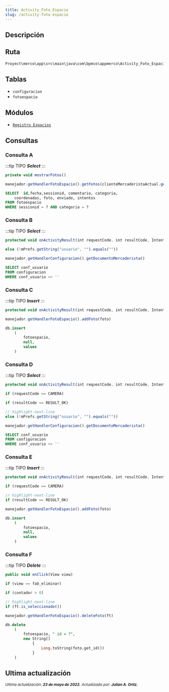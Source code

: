 ```yaml
---
title: Activity_Foto_Espacio
slug: /activity-foto-espacio
---
```


## Descripción

## Ruta

```js
Proyect\merco\app\src\main\java\com\bpmco\appmerco\Activity_Foto_Espacio.java
```

## Tablas

- ```configuracion```
- ```fotoespacio```

## Módulos

- [```Registro Espacios```](./../modules/modulo-5.md)

## Consultas

### Consulta A

:::tip TIPO
***Select***
:::

```js title="Método desde donde se invoca"
private void mostrarFotos()
```

```js title="Método"
manejador.getHandlerFotoEspacio().getFotos(clienteMercaderistaActual.getClme_id(), categoriaEspacioActual.getCcat_codigo())
```

```sql title="Query"
SELECT  id,fecha,sessionid, comentario, categoria,
    coordenadas, foto, enviado, intentos 
FROM fotoespacio 
WHERE sessionid = ? AND categoria = ?
```

### Consulta B

:::tip TIPO
***Select***
:::

```js title="Método desde donde se invoca"
protected void onActivityResult(int requestCode, int resultCode, Intent data)
```

```js title="Condiciones"
else (!mPrefs.getString("usuario", "").equals(""))
```

```js title="Método"
manejador.getHandlerConfiguracion().getDocumentoMercaderista()
```

```sql title="Query"
SELECT conf_usuario 
FROM configuracion 
WHERE conf_usuario <> ''
```

### Consulta C

:::tip TIPO
***Insert***
:::

```js title="Método desde donde se invoca"
protected void onActivityResult(int requestCode, int resultCode, Intent data)
```

```js title="Método"
manejador.getHandlerFotoEspacio().addFoto(foto)
```

```sql title="Query"
db.insert
    (
        fotoespacio, 
        null, 
        values
    )
```

### Consulta D

:::tip TIPO
***Select***
:::

```js title="Método desde donde se invoca"
protected void onActivityResult(int requestCode, int resultCode, Intent data)
```

```js title="Condiciones"
if (requestCode == CAMERA)

if (resultCode == RESULT_OK)

// highlight-next-line
else (!mPrefs.getString("usuario", "").equals(""))
```

```js title="Método"
manejador.getHandlerConfiguracion().getDocumentoMercaderista()
```

```sql title="Query"
SELECT conf_usuario 
FROM configuracion 
WHERE conf_usuario <> ''
```

### Consulta E

:::tip TIPO
***Insert***
:::

```js title="Método desde donde se invoca"
protected void onActivityResult(int requestCode, int resultCode, Intent data)
```

```js title="Condiciones"
if (requestCode == CAMERA)

// highlight-next-line
if (resultCode == RESULT_OK)
```

```js title="Método"
manejador.getHandlerFotoEspacio().addFoto(foto)
```

```sql title="Query"
db.insert
    (
        fotoespacio, 
        null, 
        values
    )
```

### Consulta F

:::tip TIPO
***Delete***
:::

```js title="Método desde donde se invoca"
public void onClick(View view)
```

```js title="Condiciones"
if (view == fab_eliminar)

if (contador > 0)

// highlight-next-line
if (ft.is_seleccionado())
```

```js title="Método"
manejador.getHandlerFotoEspacio().deleteFoto(ft)
```

```sql title="Query"
db.delete
    (
        fotoespacio, " id = ?", 
        new String[]
            {
                Long.toString(foto.get_id())
            }
    )
```

## Ultima actualización

<div class='ultima-actualizacion'> 
    <small> 
        <i> Ultima actualización: <b> 23 de mayo de 2022.</b> </i> 
    </small> 
    <small> 
        <i> Actualizado por: <b> Julian A. Ortiz.</b> </i> 
    </small> 
</div>
